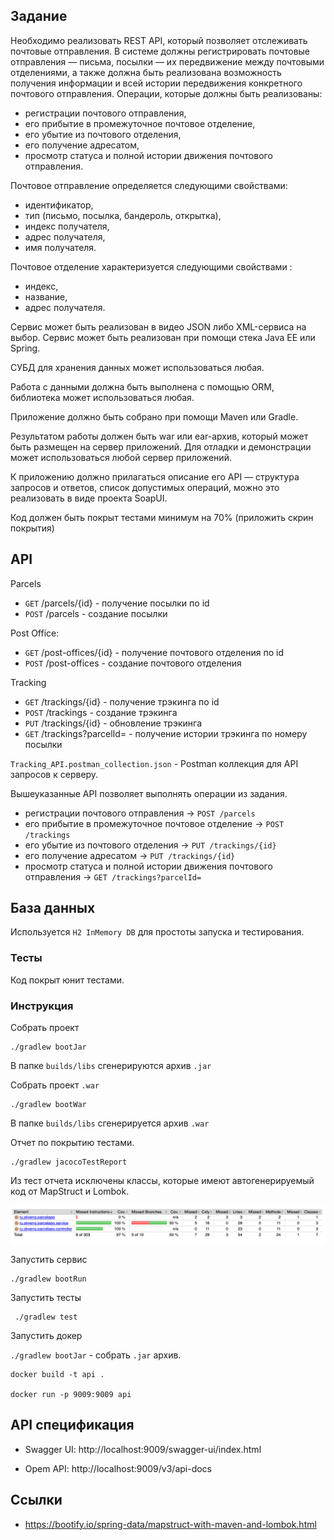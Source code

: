 ## Задание

Необходимо реализовать REST API, который позволяет отслеживать почтовые отправления.
В системе должны регистрировать почтовые отправления — письма, посылки — их передвижение между почтовыми отделениями, а также должна быть реализована возможность получения информации и всей истории передвижения конкретного почтового отправления.
Операции, которые должны быть реализованы:
- регистрации почтового отправления,
- его прибытие в промежуточное почтовое отделение,
- его убытие из почтового отделения,
- его получение адресатом,
- просмотр статуса и полной истории движения почтового отправления.

Почтовое отправление определяется следующими свойствами:
- идентификатор,
- тип (письмо, посылка, бандероль, открытка),
- индекс получателя,
- адрес получателя,
- имя получателя.

Почтовое отделение характеризуется следующими свойствами :
- индекс,
- название,
- адрес получателя.

Сервис может быть реализован в видео JSON либо XML-сервиса на выбор. Сервис может быть реализован при помощи стека Java EE или Spring.

СУБД для хранения данных может использоваться любая.

Работа с данными должна быть выполнена с помощью ORM, библиотека может использоваться любая.

Приложение должно быть собрано при помощи Maven или Gradle.

Результатом работы должен быть war или ear-архив, который может быть размещен на сервер приложений. Для отладки и демонстрации может использоваться любой сервер приложений.

К приложению должно прилагаться описание его API — структура запросов и ответов, список допустимых операций, можно это реализовать в виде проекта SoapUI.

Код должен быть покрыт тестами минимум на 70% (приложить скрин покрытия)


## API


Parcels
- `GET`     /parcels/{id} - получение посылки по id
- `POST`    /parcels - создание посылки

Post Office:
- `GET`     /post-offices/{id} - получение почтового отделения по id
- `POST`    /post-offices - создание почтового отделения

Tracking
- `GET`     /trackings/{id} - получение трэкинга по id
- `POST`    /trackings - создание трэкинга
- `PUT`    /trackings/{id} - обновление трэкинга
- `GET`    /trackings?parcelId= - получение истории трэкинга по номеру посылки

`Tracking_API.postman_collection.json` - Postman коллекция для API запросов к серверу.

Вышеуказанные API позволяет выполнять операции из задания.

- регистрации почтового отправления -> `POST /parcels`
- его прибытие в промежуточное почтовое отделение -> `POST /trackings`
- его убытие из почтового отделения -> `PUT /trackings/{id}`
- его получение адресатом -> `PUT /trackings/{id}`
- просмотр статуса и полной истории движения почтового отправления -> `GET /trackings?parcelId=`

## База данных

Используется `H2 InMemory DB` для простоты запуска и тестирования.


### Тесты

Код покрыт юнит тестами. 



### Инструкция

Собрать проект
```
./gradlew bootJar 
```

В папке `builds/libs` сгенерируются архив `.jar`


Собрать проект `.war`
```
./gradlew bootWar 
```

В папке `builds/libs` сгенерируется архив `.war`


Отчет по покрытию тестами. 
```
./gradlew jacocoTestReport
```
Из тест отчета исключены классы, которые имеют автогенерируемый код от MapStruct и Lombok.

![test-coverage-report](./test-coverage-report.png)



Запустить сервис
```
./gradlew bootRun
```

Запустить тесты

``` 
 ./gradlew test
```


Запустить докер

`./gradlew bootJar` - собрать `.jar` архив.

```
docker build -t api .

docker run -p 9009:9009 api
```

##  API спецификация 

- Swagger UI: http://localhost:9009/swagger-ui/index.html

- Opem API: http://localhost:9009/v3/api-docs

## Ссылки

- https://bootify.io/spring-data/mapstruct-with-maven-and-lombok.html
